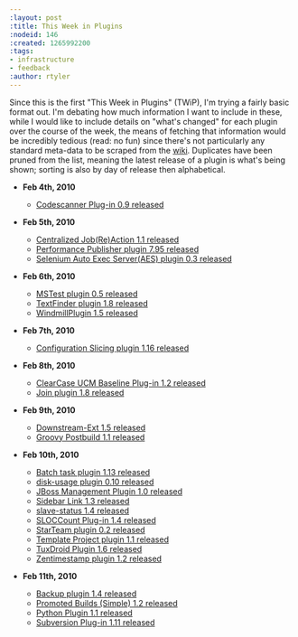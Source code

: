 ```yaml
---
:layout: post
:title: This Week in Plugins
:nodeid: 146
:created: 1265992200
:tags:
- infrastructure
- feedback
:author: rtyler
---
```

Since this is the first "This Week in Plugins" (TWiP), I'm trying a fairly basic format out. I'm debating how much information I want to include in these, while I would like to include details on "what's changed" for each plugin over the course of the week, the means of fetching that information would be incredibly tedious (read: no fun) since there's not particularly any standard meta-data to be scraped from the [wiki](https://wiki.hudson-ci.org). Duplicates have been pruned from the list, meaning the latest release of a plugin is what's being shown; sorting is also by day of release then alphabetical.

* **Feb 4th, 2010**
  * [Codescanner Plug-in 0.9 released](https://wiki.jenkins.io/display/JENKINS/CodeScanner+Plugin)

* **Feb 5th, 2010**
  * [Centralized Job(Re)Action 1.1 released](https://wiki.jenkins.io/display/JENKINS/Hudson+Centralized+Job(Re)Action+plugin)
  * [Performance Publisher plugin 7.95 released](https://wiki.jenkins.io/display/JENKINS/PerfPublisher+Plugin)
  * [Selenium Auto Exec Server(AES) plugin 0.3 released](https://wiki.jenkins.io/display/JENKINS/Selenium+AES+Plugin)

* **Feb 6th, 2010**
  * [MSTest plugin 0.5 released](https://wiki.jenkins.io/display/JENKINS/MSTest+Plugin)
  * [TextFinder plugin 1.8 released](https://wiki.jenkins.io/display/JENKINS/Text-finder+Plugin)
  * [WindmillPlugin 1.5 released](https://wiki.jenkins.io/display/JENKINS/Windmill+Plugin)

* **Feb 7th, 2010**
  * [Configuration Slicing plugin 1.16 released](https://wiki.jenkins.io/display/JENKINS/Configuration+Slicing+Plugin)

* **Feb 8th, 2010**
  * [ClearCase UCM Baseline Plug-in 1.2 released](https://wiki.jenkins.io/display/JENKINS/ClearCase+UCM+Baseline+Plugin)
  * [Join plugin 1.8 released](https://wiki.jenkins.io/display/JENKINS/Join+Plugin)

* **Feb 9th, 2010**
  * [Downstream-Ext 1.5 released](https://wiki.jenkins.io/display/JENKINS/Downstream-Ext+Plugin)
  * [Groovy Postbuild 1.1 released](https://wiki.jenkins.io/display/JENKINS/Groovy+Postbuild+Plugin)

* **Feb 10th, 2010**
  * [Batch task plugin 1.13 released](https://wiki.jenkins.io/display/JENKINS/Batch+Task+Plugin)
  * [disk-usage plugin 0.10 released](https://wiki.jenkins.io/display/JENKINS/Disk+Usage+Plugin)
  * [JBoss Management Plugin 1.0 released](https://wiki.jenkins.io/display/JENKINS/JBoss+Plugin) 
  * [Sidebar Link 1.3 released](https://wiki.jenkins.io/display/JENKINS/Sidebar-Link+Plugin)
  * [slave-status 1.4 released](https://wiki.jenkins.io/display/JENKINS/slave-status) 
  * [SLOCCount Plug-in 1.4 released](https://wiki.jenkins.io/display/JENKINS/SLOCCount+Plugin) 
  * [StarTeam plugin 0.2 released](https://wiki.jenkins.io/display/JENKINS/StarTeam)
  * [Template Project plugin 1.1 released](https://wiki.jenkins.io/display/JENKINS/Template+Project+Plugin)
  * [TuxDroid Plugin 1.6 released](https://wiki.jenkins.io/display/JENKINS/TuxDroid+Plugin)
  * [Zentimestamp plugin 1.2 released](https://wiki.jenkins.io/display/JENKINS/ZenTimestamp+Plugin)

* **Feb 11th, 2010**
  * [Backup plugin 1.4 released](https://wiki.jenkins.io/display/JENKINS/Backup+Plugin)
  * [Promoted Builds (Simple) 1.2 released](https://wiki.jenkins.io/display/JENKINS/Promoted+Builds+Simple+Plugin)
  * [Python Plugin 1.1 released](https://wiki.jenkins.io/display/JENKINS/Python+Plugin)
  * [Subversion Plug-in 1.11 released](https://wiki.jenkins.io/display/JENKINS/Subversion+Plugin)
<!--break-->
